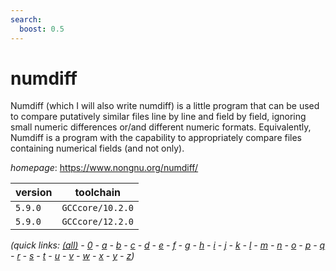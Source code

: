 ```yaml
---
search:
  boost: 0.5
---
```

# numdiff

Numdiff (which I will also write numdiff) is a little program that can be used to compare putatively  similar files line by line and field by field, ignoring small numeric differences or/and different numeric formats.  Equivalently, Numdiff is a program with the capability to appropriately compare files containing numerical fields  (and not only).

*homepage*: <https://www.nongnu.org/numdiff/>

version | toolchain
--------|----------
``5.9.0`` | ``GCCcore/10.2.0``
``5.9.0`` | ``GCCcore/12.2.0``


*(quick links: [(all)](../index.md) - [0](../0/index.md) - [a](../a/index.md) - [b](../b/index.md) - [c](../c/index.md) - [d](../d/index.md) - [e](../e/index.md) - [f](../f/index.md) - [g](../g/index.md) - [h](../h/index.md) - [i](../i/index.md) - [j](../j/index.md) - [k](../k/index.md) - [l](../l/index.md) - [m](../m/index.md) - [n](../n/index.md) - [o](../o/index.md) - [p](../p/index.md) - [q](../q/index.md) - [r](../r/index.md) - [s](../s/index.md) - [t](../t/index.md) - [u](../u/index.md) - [v](../v/index.md) - [w](../w/index.md) - [x](../x/index.md) - [y](../y/index.md) - [z](../z/index.md))*

